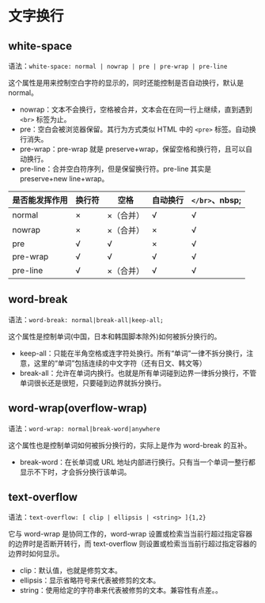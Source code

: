# 文字换行

## white-space

语法：`white-space: normal | nowrap | pre | pre-wrap | pre-line`

这个属性是用来控制空白字符的显示的，同时还能控制是否自动换行，默认是 normal。

- nowrap：文本不会换行，空格被合并，文本会在在同一行上继续，直到遇到 `<br>` 标签为止。
- pre：空白会被浏览器保留。其行为方式类似 HTML 中的 `<pre>` 标签。自动换行消失。
- pre-wrap：pre-wrap 就是 preserve+wrap，保留空格和换行符，且可以自动换行。
- pre-line：合并空白符序列，但是保留换行符。pre-line 其实是 preserve+new line+wrap。

| 是否能发挥作用 | 换行符 | 空格      | 自动换行 | `</br>`、nbsp; |
| -------------- | ------ | --------- | -------- | -------------- |
| normal         | ×      | ×（合并） | √        | √              |
| nowrap         | ×      | ×（合并） | ×        | √              |
| pre            | √      | √         | ×        | √              |
| pre-wrap       | √      | √         | √        | √              |
| pre-line       | √      | ×（合并） | √        | √              |

## word-break

语法：`word-break: normal|break-all|keep-all;`

这个属性是控制单词(中国，日本和韩国脚本除外)如何被拆分换行的。

- keep-all：只能在半角空格或连字符处换行。所有“单词”一律不拆分换行，注意，这里的“单词”包括连续的中文字符（还有日文、韩文等）
- break-all：允许在单词内换行。也就是所有单词碰到边界一律拆分换行，不管单词很长还是很短，只要碰到边界就拆分换行。

## word-wrap(overflow-wrap)

语法：`word-wrap: normal|break-word|anywhere`

这个属性也是控制单词如何被拆分换行的，实际上是作为 word-break 的互补。

- break-word：在长单词或 URL 地址内部进行换行。只有当一个单词一整行都显示不下时，才会拆分换行该单词。

## text-overflow

语法：`text-overflow: [ clip | ellipsis | <string> ]{1,2}`

它与 word-wrap 是协同工作的，word-wrap 设置或检索当当前行超过指定容器的边界时是否断开转行，而 text-overflow 则设置或检索当当前行超过指定容器的边界时如何显示。

- clip：默认值，也就是修剪文本。
- ellipsis：显示省略符号来代表被修剪的文本。
- string：使用给定的字符串来代表被修剪的文本。兼容性有点差。。
